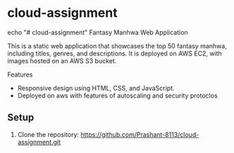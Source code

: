 # cloud-assignment
echo "# cloud-assignment" 
Fantasy Manhwa Web Application

This is a static web application that showcases the top 50 fantasy manhwa, including titles, genres, and descriptions. 
It is deployed on AWS EC2, with images hosted on an AWS S3 bucket.

Features
- Responsive design using HTML, CSS, and JavaScript.
- Deployed on aws with features of autoscaling and security protoclos

## Setup
1. Clone the repository: https://github.com/Prashant-8113/cloud-assignment.git


